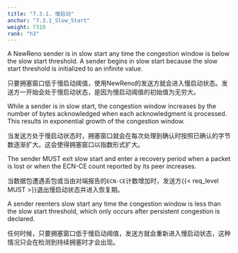 ```yaml
---
title: "7.3.1. 慢启动"
anchor: "7.3.1_Slow_Start"
weight: 7310
rank: "h3"
---
```


A NewReno sender is in slow start any time the congestion window is below the slow start threshold. A sender begins in slow start because the slow start threshold is initialized to an infinite value.

只要拥塞窗口低于慢启动阈值，使用NewReno的发送方就会进入慢启动状态。发送方一开始会处于慢启动状态，是因为慢启动阈值的初始值为无穷大。

While a sender is in slow start, the congestion window increases by the number of bytes acknowledged when each acknowledgment is processed. This results in exponential growth of the congestion window.

当发送方处于慢启动状态时，拥塞窗口就会在每次处理到确认时按照已确认的字节数逐渐扩大。这会使得拥塞窗口以指数形式扩大。

The sender MUST exit slow start and enter a recovery period when a packet is lost or when the ECN-CE count reported by its peer increases.

当数据包遭遇丢包或当由对端报告的`ECN-CE`计数增加时，发送方{{< req_level MUST >}}退出慢启动状态并进入恢复期。

A sender reenters slow start any time the congestion window is less than the slow start threshold, which only occurs after persistent congestion is declared.

任何时候，只要拥塞窗口低于慢启动阈值，发送方就会重新进入慢启动状态，这种情况只会在检测到持续拥塞时才会出现。
